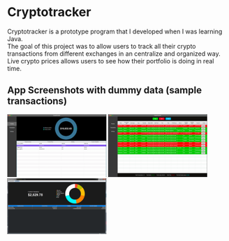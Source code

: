 # Cryptotracker
Cryptotracker is a prototype program that I developed when I was learning Java.\
The goal of this project was to allow users to track all their crypto transactions from different exchanges in an centralize and organized way.
Live crypto prices allows users to see how their portfolio is doing in real time.

## App Screenshots with dummy data (sample transactions)
<img src="https://github.com/gspinoza/cryptotracker/blob/master/resources/screenshots/1.png?raw=true" width="45%"></img>
<img src="https://github.com/gspinoza/cryptotracker/blob/master/resources/screenshots/2.png?raw=true" width="45%"></img>
<img src="https://github.com/gspinoza/cryptotracker/blob/master/resources/screenshots/3.png?raw=true" width="45%"></img>
